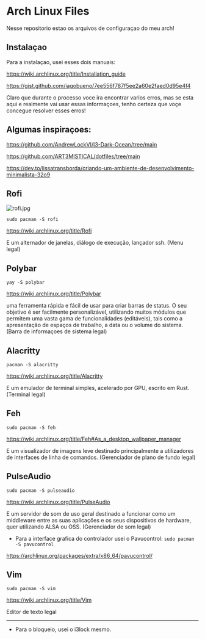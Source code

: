# Arch Linux Files

Nesse repositorio estao os arquivos de configuraçao do meu arch!

## Instalaçao

Para a instalaçao, usei esses dois manuais:

https://wiki.archlinux.org/title/Installation_guide

https://gist.github.com/iagobueno/7ee556f787f5ee2a60e2faed0d95e4f4

Claro que durante o processo voce ira encontrar varios erros, mas se esta 
aqui e realmente vai usar essas informaçoes, tenho certeza que voçe concegue
resolver esses erros!

## Algumas inspiraçoes:

https://github.com/AndrewLockVI/I3-Dark-Ocean/tree/main

https://github.com/ART3MISTICAL/dotfiles/tree/main

https://dev.to/lissatransborda/criando-um-ambiente-de-desenvolvimento-minimalista-32o9

## Rofi

![rofi.jpg](./rofi.jpg)

`sudo pacman -S rofi`

https://wiki.archlinux.org/title/Rofi

E um alternador de janelas, diálogo de execução, lançador ssh. (Menu legal)

## Polybar
`yay -S polybar`

https://wiki.archlinux.org/title/Polybar

uma ferramenta rápida e fácil de usar para criar barras de status. O seu 
objetivo é ser facilmente personalizável, utilizando muitos módulos que 
permitem uma vasta gama de funcionalidades (editáveis), tais como a 
apresentação de espaços de trabalho, a data ou o volume do sistema. 
(Barra de informaçoes de sistema legal)

## Alacritty
`pacman -S alacritty`

https://wiki.archlinux.org/title/Alacritty

E um emulador de terminal simples, acelerado por GPU, escrito em Rust.
(Terminal legal)

## Feh
`sudo pacman -S feh`

https://wiki.archlinux.org/title/Feh#As_a_desktop_wallpaper_manager

E um visualizador de imagens leve destinado principalmente a utilizadores 
de interfaces de linha de comandos. (Gerenciador de plano de fundo legal)

## PulseAudio
`sudo pacman -S pulseaudio`

https://wiki.archlinux.org/title/PulseAudio

E um servidor de som de uso geral destinado a funcionar como um middleware 
entre as suas aplicações e os seus dispositivos de hardware, quer utilizando 
ALSA ou OSS. (Gerenciador de som legal)

- Para a interface grafica do controlador usei o Pavucontrol:
`sudo pacman -S pavucontrol`

https://archlinux.org/packages/extra/x86_64/pavucontrol/

## Vim
`sudo pacman -S vim`

https://wiki.archlinux.org/title/Vim

Editor de texto legal

---

* Para o bloqueio, usei o i3lock mesmo.
